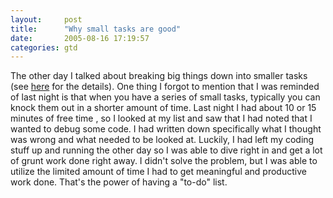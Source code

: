 ```yaml
---
layout:     post
title:      "Why small tasks are good"
date:       2005-08-16 17:19:57
categories: gtd
---
```

The other day I talked about breaking big things down into smaller tasks (see [here](http://ironboundsoftware.com/blog/2005/08/08/programming-and-productivity/) for the details). One thing I forgot to mention that I was reminded of last night is that when you have a series of small tasks, typically you can knock them out in a shorter amount of time. Last night I had about 10 or 15 minutes of free time , so I looked at my list and saw that I had noted that I wanted to debug some code. I had written down specifically what I thought was wrong and what needed to be looked at. Luckily, I had left my coding stuff up and running the other day so I was able to dive right in and get a lot of grunt work done right away. I didn't solve the problem, but I was able to utilize the limited amount of time I had to get meaningful and productive work done. That's the power of having a "to-do" list.

